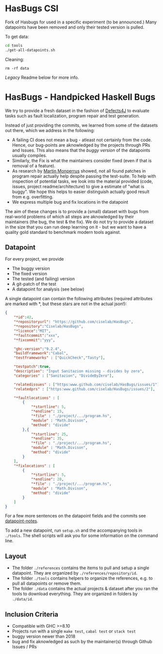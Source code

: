 # HasBugs CSI 

Fork of Hasbugs for used in a specific experiment (to be announced.)
Many datapoints have been removed and only their tested version is pulled.

To get data:

```sh
cd tools
./get-all-datapoints.sh
```

Cleaning:

```
rm -rf data
```

*Legacy* Readme below for more info.


# HasBugs - Handpicked Haskell Bugs

We try to provide a fresh dataset in the fashion of [Defects4J](https://github.com/rjust/defects4j) to evaluate tasks such as fault localization, program repair and test generation.

Instead of just providing the commits, we learned from some of the datasets out there, which we address in the following: 

- A failing CI does not mean a bug - atleast not certainly from the code. Hence, our bug-points are aknowledged by the projects through PRs and Issues. This also means that the *buggy version* of the datapoints usually compiles. 
- Similarly, the Fix is what the maintainers consider fixed (even if that is removal of a feature).
- As research by [Martin Monperrus](https://link.springer.com/article/10.1007/s10664-016-9470-4) showed, not all found patches in program repair actually help despite passing the test-suite. 
  To help with inspection of potential tasks, we look into the material provided (code, issues, project readme/architecture) to give a estimate of "what is buggy".
  We hope this helps to easier distinguish actually good result from e.g. overfitting.
- We express multiple bug and fix locations in the datapoint

The aim of these changes is to provide a (small) dataset with bugs from real-world problems of which all steps are aknowledged by their maintainers (the bug, the test & the fix).
We do not try to provide a dataset in the size that you can run deep learning on it - but we want to have a quality gold standard to benchmark modern tools against.

## Datapoint 

For every project, we provide 

- The buggy version
- The fixed version
- The tested (and failing) version
- A git-patch of the test
- A datapoint for analysis (see below)

A single datapoint can contain the following attributes (required attributes are marked with *, but these stars are not in the actual json!): 

```JSON
{
    "*id":42,
    "*repositoryurl": "https://github.com/ciselab/HasBugs",
    "*repository":"Ciselab/HasBugs",
    "*licence":"MIT",
    "*faultcommit":"xxx",
    "*fixcommit":"yyy",

    "ghc-version":"9.2.4",
    "buildframework":"Cabal",
    "testframeworks" : ["QuickCheck","Tasty"],

    "testpatch":true,
    "description": "Input Sanitazion missing - divides by zero",
    "categories" : ["Sanitazion", "DivideByZero"], 

    "relatedissues" : ["https:www.github.com/ciselab/HasBugs/issues/1"],
    "relatedprs" : ["https:www.github.com/ciselab/HasBugs/issues/2"],

    "*faultlocations" : [
        {
            "*startline": 5,
            "*endline": 15,
            "*file" : "./project/.../program.hs",
            "module" : "Math.Divison",
            "method": "divide"
        },{
            "*startline": 25,
            "*endline": 35,
            "*file" : "./project/.../program.hs",
            "module" : "Math.Divison",
            "method": "divide"
        }
    ],
    "*fixlocations" : [
        {
            "*startline": 5,
            "*endline": 20,
            "*file" : "./project/.../program.hs",
            "module" : "Math.Divison",
            "method": "divide"
        }
    ]
}
```

For a few more sentences on the datapoint fields and the commits see [datapoint-notes](./template/datapoint-notes.md).

To add a new datapoint, run `setup.sh` and the accompanying tools in `./tools`. The shell scripts will ask you for some information on the command line.

## Layout 

- The folder `./references` contains the items to pull and setup a single datapoint. They are organized by `./references/repository/id`.
- The folder `./tools` contains helpers to organize the references, e.g. to pull all datapoints or remove them.
- The folder `./data` contains the actual projects & dataset after you ran the tools to download everything. They are organized in folders by `./data/id`. 

## Inclusion Criteria 

- Compatible with GHC >=8.10
- Projects run with a single `make test`, `cabal test` or `stack test` 
- buggy version newer than 2018
- bug and fix aknowledged as such by the maintainer(s) through Github Issues / PRs 
